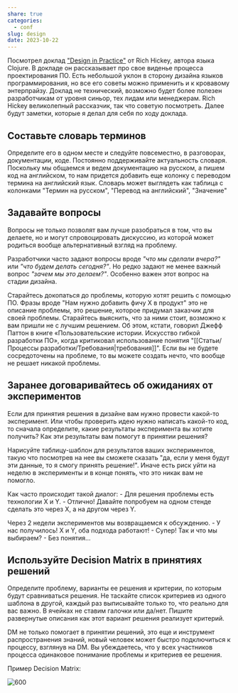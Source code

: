 ```yaml
---
share: true
categories:
  - conf
slug: design
date: 2023-10-22
---
```

Посмотрел доклад ["Design in Practice"](https://www.youtube.com/watch?v=c5QF2HjHLSE&ab_channel=ClojureTV) от Rich Hickey, автора языка Clojure.
В докладе он рассказывает про свое виденье процесса проектирования ПО. Есть небольшой уклон в сторону дизайна языков программирования, но все его советы можно применить и к кровавому энтерпрайзу. Доклад не технический, возможно будет более полезен разработчикам от уровня синьор, тех лидам или менеджерам. Rich Hickey великолепный рассказчик, так что советую посмотреть. Далее будут заметки, которые я делал для себя по ходу доклада. 
<!-- more -->

## Составьте словарь терминов

Определите его в одном месте и следуйте повсеместно, в разговорах, документации, коде. Постоянно поддерживайте актуальность словаря.
Поскольку мы общаемся и ведем документацию на русском, а пишем код на английском, то нам придется добавить еще колонку с переводом термина на английский язык. Словарь может выглядеть как таблица с колонками "Термин на русском", "Перевод на английский", "Значение"
   
## Задавайте вопросы

Вопросы не только позволят вам лучше разобраться в том, что вы делаете, но и могут спровоцировать дискуссию, из которой может родиться вообще альтернативный взгляд на проблему.

Разработчики часто задают вопросы вроде *"что мы сделали вчера?"* или *"что будем делать сегодня?"*. Но редко задают не менее важный вопрос *"зачем мы это делаем?"*. Особенно важен этот вопрос на стадии дизайна. 

Старайтесь докопаться до проблемы, которую хотят решить с помощью ПО. Фразы вроде "Нам нужно добавить фичу X в продукт" это не описание проблемы, это решение, которое придумал заказчик для своей проблемы. Старайтесь выяснить, что за ними стоит, возможно к вам пришли не с лучшим решением. 
Об этом, кстати, говорил Джефф Паттон в книге «Пользовательские истории. Искусство гибкой разработки ПО», когда критиковал использование понятия "[[Статьи/Процессы разработки/Требования|требования]]".
Если вы не будете сосредоточены на проблеме, то вы можете создать нечто, что вообще не решает никакой проблемы.
   
## Заранее договаривайтесь об ожиданиях от экспериментов

Если для принятия решения в дизайне вам нужно провести какой-то эксперимент. Или чтобы проверить идею нужно написать какой-то код, то сначала определите, какие результаты эксперимента вы хотите получить? Как эти результаты вам помогут в принятии решения? 

Нарисуйте таблицу-шаблон для результатов ваших экспериментов, такую что посмотрев на нее вы сможете сказать "да, если у меня будут эти данные, то я смогу принять решение!". Иначе есть риск уйти на неделю в эксперименты и в конце понять, что это никак вам не помогло.

Как часто происходит такой диалог: 
   \- Для решения проблемы есть технологии X и Y. 
   \- Отлично! Давайте попробуем на одном стенде сделать это через X, а на другом через Y. 
   
   Через 2 недели экспериментов мы возвращаемся к обсуждению.
   \- У нас получилось! X и Y, оба подхода работают! 
   \- Супер! Так и что мы выбираем?
   \- Без понятия...
   
## Используйте Decision Matrix в принятиях решений

Определите проблему, варианты ее решения и критерии, по которым будут сравниваться решения. Не таскайте список критериев из одного шаблона в другой, каждый раз выписывайте только то, что реально для вас важно. В ячейках не ставим галочки или да/нет. Пишите развернутые описания как этот вариант решения реализует критерий.

DM не только помогает в принятии решений, это еще и инструмент распространения знаний, новый человек может быстро подключиться к процессу, взглянув на DM. Вы убеждаетесь, что у всех участников процесса одинаковое понимание проблемы и критериев ее решения.

Пример Decision Matrix:

![600](attachments/design-in-practice-rich-hickey.png)

